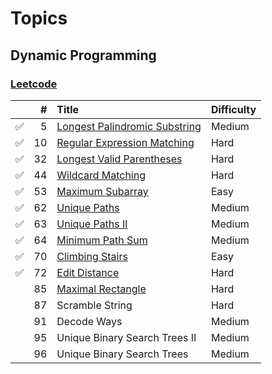 # Topics

## Dynamic Programming

### [Leetcode](https://leetcode.com/tag/dynamic-programming/)

|  | # | Title | Difficulty |
|:-------:|-------:|:------|:------|
|:white_check_mark:| 5 | [Longest Palindromic Substring](https://github.com/ympons/katas/tree/master/leetcode/0005-longest-palindromic-substring) | Medium |
|:white_check_mark:| 10 | [Regular Expression Matching](https://github.com/ympons/katas/tree/master/leetcode/0010-regular-expression-matching) | Hard |
|:white_check_mark:| 32 | [Longest Valid Parentheses](https://github.com/ympons/katas/tree/master/leetcode/0032-longest-valid-parentheses) | Hard |
|:white_check_mark:| 44 | [Wildcard Matching](https://github.com/ympons/katas/tree/master/leetcode/0044-wildcard-matching) | Hard |
|:white_check_mark:| 53 | [Maximum Subarray](https://github.com/ympons/katas/tree/master/leetcode/0053-maximum-subarray) | Easy |
|:white_check_mark:| 62 | [Unique Paths](https://github.com/ympons/katas/tree/master/leetcode/0062-unique-paths) | Medium |
|:white_check_mark:| 63 | [Unique Paths II](https://github.com/ympons/katas/tree/master/leetcode/0063-unique-paths-ii) | Medium |
|:white_check_mark:| 64 | [Minimum Path Sum](https://github.com/ympons/katas/tree/master/leetcode/0064-minimum-path-sum) | Medium |
|:white_check_mark:| 70 | [Climbing Stairs](https://github.com/ympons/katas/tree/master/leetcode/0070-climbing-stairs) | Easy |
|:white_check_mark:| 72 | [Edit Distance](https://github.com/ympons/katas/tree/master/leetcode/0072-edit-distance) | Hard |
|                  | 85 | [Maximal Rectangle](https://github.com/ympons/katas/tree/master/leetcode/0085-maximal-rectangle) | Hard |
|                  | 87 | Scramble String | Hard |
|                  | 91 | Decode Ways | Medium |
|                  | 95 | Unique Binary Search Trees II | Medium |
|                  | 96 | Unique Binary Search Trees | Medium |
